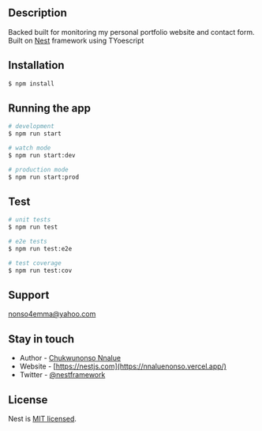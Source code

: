 
## Description

Backed built for monitoring my personal portfolio website and contact form.
Built on [Nest](https://github.com/nestjs/nest) framework using TYoescript

## Installation

```bash
$ npm install
```

## Running the app

```bash
# development
$ npm run start

# watch mode
$ npm run start:dev

# production mode
$ npm run start:prod
```

## Test

```bash
# unit tests
$ npm run test

# e2e tests
$ npm run test:e2e

# test coverage
$ npm run test:cov
```

## Support

nonso4emma@yahoo.com

## Stay in touch

- Author - [Chukwunonso Nnalue](nonso4emma@yahoo.com)
- Website - [https://nestjs.com](https://nnaluenonso.vercel.app/)
- Twitter - [@nestframework](https://twitter.com/superkindabreed)

## License

Nest is [MIT licensed](LICENSE).
